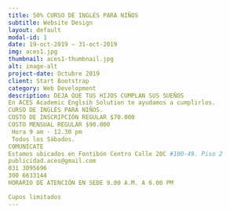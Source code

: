 ```yaml
---
title: 50% CURSO DE INGLÉS PARA NIÑOS
subtitle: Website Design
layout: default
modal-id: 1
date: 19-oct-2019 – 31-oct-2019
img: aces1.jpg
thumbnail: aces1-thumbnail.jpg
alt: image-alt
project-date: Octubre 2019
client: Start Bootstrap
category: Web Development
description: DEJA QUE TUS HIJOS CUMPLAN SUS SUEÑOS
En ACES Academic Englsih Solution te ayudamos a cumplirlos.
CURSO DE INGLÉS PARA NIÑOS.
COSTO DE INSCRIPCIÓN REGULAR $70.000
COSTO MENSUAL REGULAR $90.000
 Hora 9 am - 12.30 pm
 Todos los Sábados.
COMUNÍCATE
Estamos ubicados en Fontibón Centro Calle 20C #100-49. Piso 2
publicidad.aces@gmail.com
031 3095696
300 6633144
HORARIO DE ATENCIÓN EN SEDE 9.00 A.M. A 6.00 PM

Cupos limitados 
---
```

